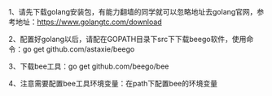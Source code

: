 1、请先下载golang安装包，有能力翻墙的同学就可以忽略地址去golang官网，参考地址：https://www.golangtc.com/download

2、配置好golang以后，请配在GOPATH目录下src下下载beego软件，使用命令：go get github.com/astaxie/beego

3、下载bee工具：go get github.com/beego/bee

4、注意需要配置bee工具环境变量：在path下配置bee的环境变量
